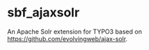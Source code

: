 # sbf_ajaxsolr
An Apache Solr extension for TYPO3 based on https://github.com/evolvingweb/ajax-solr.

